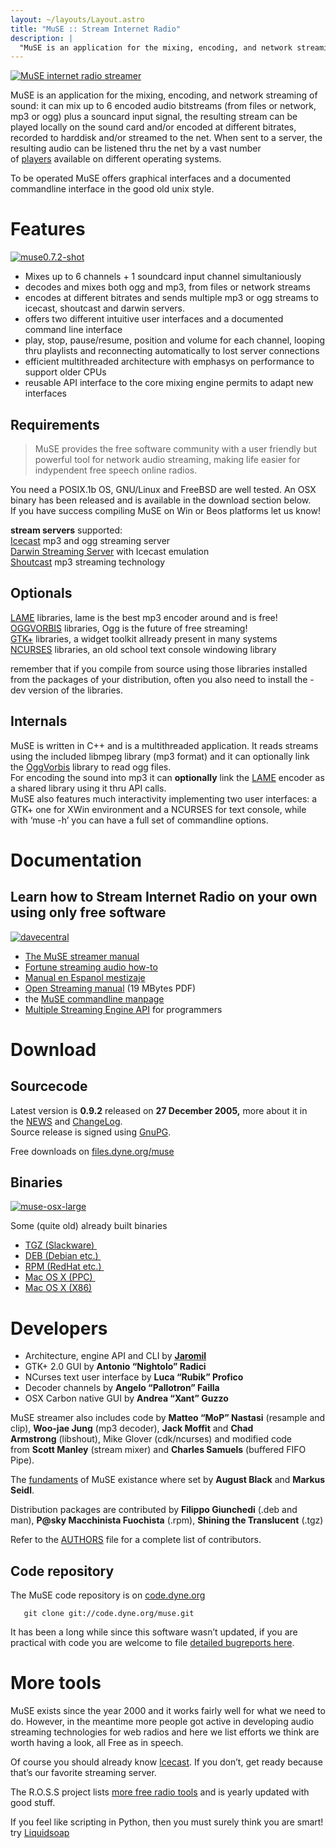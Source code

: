```yaml
---
layout: ~/layouts/Layout.astro
title: "MuSE :: Stream Internet Radio"
description: |
  "MuSE is an application for the mixing, encoding, and network streaming of sound: it can mix a microphone and multiple channels and transmit to the Internet."
---
```


[![MuSE internet radio streamer](https://dyne.org/wp-content/uploads/2011/10/peachspeak1.png "MuSE")](https://dyne.org/wp-content/uploads/2011/10/peachspeak1.png)

MuSE is an application for the mixing, encoding, and network streaming of sound: it can mix up to 6 encoded audio bitstreams (from files or network, mp3 or ogg) plus a souncard input signal, the resulting stream can be played locally on the sound card and/or encoded at different bitrates, recorded to harddisk and/or streamed to the net. When sent to a server, the resulting audio can be listened thru the net by a vast number of [players](http://www.co.uk.lspace.org/fandom/afp/a-files/soundhelp.html) available on different operating systems.

To be operated MuSE offers graphical interfaces and a documented commandline interface in the good old unix style.

# Features

[![](https://dyne.org/wp-content/uploads/2011/12/muse0.7.2-shot-300x225.jpg "muse0.7.2-shot")](https://dyne.org/wp-content/uploads/2011/12/muse0.7.2-shot.jpg)

*   Mixes up to 6 channels + 1 soundcard input channel simultaniously
*   decodes and mixes both ogg and mp3, from files or network streams
*   encodes at different bitrates and sends multiple mp3 or ogg streams to icecast, shoutcast and darwin servers.
*   offers two different intuitive user interfaces and a documented command line interface
*   play, stop, pause/resume, position and volume for each channel, looping thru playlists and reconnecting automatically to lost server connections
*   efficient multithreaded architecture with emphasys on performance to support older CPUs
*   reusable API interface to the core mixing engine permits to adapt new interfaces

## Requirements

> MuSE provides the free software community with a user friendly but powerful tool for network audio streaming, making life easier for indypendent free speech online radios.

You need a POSIX.1b OS, GNU/Linux and FreeBSD are well tested. An OSX binary has been released and is available in the download section below.\
If you have success compiling MuSE on Win or Beos platforms let us know!

**stream servers** supported:\
[Icecast](http://icecast.org/) mp3 and ogg streaming server\
[Darwin Streaming Server](http://dss.macosforge.org/) with Icecast emulation\
[Shoutcast](http://www.shoutcast.com/broadcast-tools) mp3 streaming technology

## Optionals

[LAME](http://lame.sf.net) libraries, lame is the best mp3 encoder around and is free!\
[OGGVORBIS](http://www.vorbis.com) libraries, Ogg is the future of free streaming!\
[GTK+](http://www.gtk.org) libraries, a widget toolkit allready present in many systems\
[NCURSES](http://dickey.his.com/ncurses/ncurses.html) libraries, an old school text console windowing library

remember that if you compile from source using those libraries installed from the packages of your distribution, often you also need to install the -dev version of the libraries.

## Internals

MuSE is written in C++ and is a multithreaded application. It reads streams using the included libmpeg library (mp3 format) and it can optionally link the [OggVorbis](http://www.xiph.org/vorbis) library to read ogg files.\
For encoding the sound into mp3 it can **optionally** link the [LAME](http://lame.sf.net) encoder as a shared library using it thru API calls.\
MuSE also features much interactivity implementing two user interfaces: a GTK+ one for XWin environment and a NCURSES for text console, while with ‘muse -h’ you can have a full set of commandline options.

# Documentation

## Learn how to Stream Internet Radio on your own using only free software

[![](https://dyne.org/wp-content/uploads/2011/12/davecentral.gif "davecentral")](https://dyne.org/wp-content/uploads/2011/12/davecentral.gif)

*   [The MuSE streamer manual](http://flossmanuals.net/muse)
*   [Fortune streaming audio how-to](http://lab.dyne.org/StreamingRadioHowto)
*   [Manual en Espanol mestizaje](http://lab.dyne.org/MuSe/Manual/Espanol)
*   [Open Streaming manual](http://files.dyne.org/muse/opensource-radio-streaming.pdf) (19 MBytes PDF)
*   the [MuSE commandline manpage](http://muse.dyne.org/muse-man.html)
*   [Multiple Streaming Engine API](http://muse.dyne.org/codedoc) for programmers

# Download

## Sourcecode

Latest version is **0.9.2** released on **27 December 2005,** more about it in the [NEWS](http://files.dyne.org/muse/NEWS) and [ChangeLog](http://files.dyne.org/muse/ChangeLog).\
Source release is signed using [GnuPG](http://www.gnupg.org/).

Free downloads on [files.dyne.org/muse](http://files.dyne.org/muse)

## Binaries

[![](https://dyne.org/wp-content/uploads/2011/12/osx-large-300x187.jpg "muse-osx-large")](https://dyne.org/wp-content/uploads/2011/12/osx-large.jpg)

Some (quite old) already built binaries

*   [TGZ (Slackware) ](http://files.dyne.org/muse/binary/MuSE-0.9.2-i586-1.tgz)
*   [DEB (Debian etc.) ](http://files.dyne.org/muse/binary/MuSE-0.9.2-i386-1.deb)
*   [RPM (RedHat etc.) ](http://files.dyne.org/muse/binary/MuSE-0.9.2-i586-1.rpm)
*   [Mac OS X (PPC) ](http://files.dyne.org/muse/binary/MuSE-0.9.2-svn-PPC-8.3.dmg)
*   [Mac OS X (X86)](http://files.dyne.org/muse/binary/MuSE-0.9.2-svn-OSX86-1.dmg)

#

#

# Developers

*   Architecture, engine API and CLI by **[Jaromil](http://rastasoft.org)**
*   GTK+ 2.0 GUI by **Antonio “Nightolo” Radici**
*   NCurses text user interface by **Luca “Rubik” Profico**
*   Decoder channels by **Angelo “Pallotron” Failla**
*   OSX Carbon native GUI by **Andrea “Xant” Guzzo**

MuSE streamer also includes code by **Matteo “MoP” Nastasi** (resample and clip), **Woo-jae Jung** (mp3 decoder), **Jack Moffit** and **Chad Armstrong** (libshout), Mike Glover (cdk/ncurses) and modified code from **Scott Manley** (stream mixer) and **Charles Samuels** (buffered FIFO Pipe).

The [fundaments](http://funda.ment.org/) of MuSE existance where set by **August Black** and **Markus Seidl**.

Distribution packages are contributed by **Filippo Giunchedi** (.deb and man), **P\@sky Macchinista Fuochista** (.rpm), **Shining the Translucent** (.tgz)

Refer to the [AUTHORS](http://muse.dyne.org/AUTHORS) file for a complete list of contributors.

## Code repository

The MuSE code repository is on [code.dyne.org](http://code.dyne.org)

       git clone git://code.dyne.org/muse.git

It has been a long while since this software wasn’t updated, if you are practical with code you are welcome to file [detailed bugreports here](http://bugs.dyne.org).

# More tools

MuSE exists since the year 2000 and it works fairly well for what we need to do. However, in the meantime more people got active in developing audio streaming technologies for web radios and here we list efforts we think are worth having a look, all Free as in speech.

Of course you should already know [Icecast](http://icecast.org/). If you don’t, get ready because that’s our favorite streaming server.

The R.O.S.S project lists [more free radio tools](http://ross.sf.net/) and is yearly updated with good stuff.

If you feel like scripting in Python, then you must surely think you are smart! try [Liquidsoap](http://savonet.sourceforge.net/)

